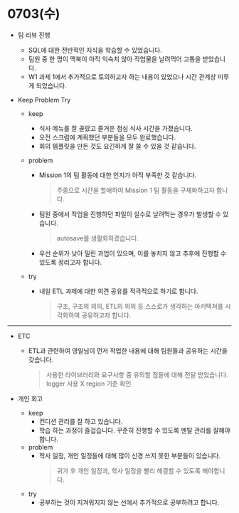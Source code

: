 # 0703(수)

- 팀 리뷰 진행
    - SQL에 대한 전반적인 지식을 학습할 수 있었습니다.
    - 팀원 중 한 명이 맥북이 아직 익숙치 않아 작업물을 날려먹어 고통을 받았습니다.
    - W1 과제 1에서 추가적으로 토의하고자 하는 내용이 있었으나 시간 관계상 미루게 되었습니다.
    
- Keep Problem Try
    - keep
        - 식사 메뉴를 잘 골랐고 즐거운 점심 식사 시간을 가졌습니다.
        - 오전 스크럼에 계획했던 부분들을 모두 완료했습니다.
        - 회의 템플릿을 만든 것도 요긴하게 잘 쓸 수 있을 것 같습니다.

    - problem
        - Mission 1의 팀 활동에 대한 인지가 아직 부족한 것 같습니다.    
            > 주중으로 시간을 할애하여 Mission 1 팀 활동을 구체화하고자 합니다.
            > 
        - 팀원 중에서 작업을 진행하던 파일이 실수로 날려먹는 경우가 발생할 수 있습니다.
            > autosave를 생활화하겠습니다.
        - 우선 순위가 낮아 밀린 과업이 있으며, 이를 놓치지 않고 추후에 진행할 수 있도록 정리고자 합니다.

    - try
        - 내일 ETL 과제에 대한 의견 공유를 적극적으로 하기로 합니다.
            > 구조, 구조의 의의, ETL의 의의 등 스스로가 생각하는 아키텍쳐를 시각화하여 공유하고자 합니다.

---

- ETC
    - ETL과 관련하여 영일님이 먼저 작업한 내용에 대해 팀원들과 공유하는 시간을 갖습니다.
        > 사용한 라이브러리와 요구사항 중 유의할 점들에 대해 전달 받았습니다.
        > logger 사용 X
        > region 기준 확인

    
- 개인 회고
    - keep
        - 컨디션 관리를 잘 하고 있습니다.
        - 학습 하는 과정이 즐겁습니다. 꾸준히 진행할 수 있도록 멘탈 관리를 잘해야합니다.
    - problem
        - 학사 일정, 개인 일정들에 대해 많이 신경 쓰지 못한 부분들이 있습니다.
            > 귀가 후 개인 일정과, 학사 일정을 빨리 해결할 수 있도록 해야합니다.
    - try
        - 공부하는 것이 지겨워지지 않는 선에서 추가적으로 공부하려고 합니다.